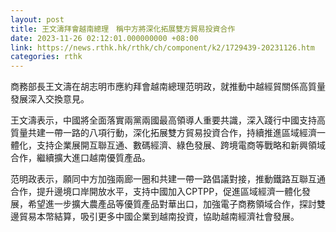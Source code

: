 ```yaml
---
layout: post
title: 王文濤拜會越南總理　稱中方將深化拓展雙方貿易投資合作
date: 2023-11-26 02:12:01.000000000 +08:00
link: https://news.rthk.hk/rthk/ch/component/k2/1729439-20231126.htm
categories: rthk
---
```


商務部長王文濤在胡志明市應約拜會越南總理范明政，就推動中越經貿關係高質量發展深入交換意見。

王文濤表示，中國將全面落實兩黨兩國最高領導人重要共識，深入踐行中國支持高質量共建一帶一路的八項行動，深化拓展雙方貿易投資合作，持續推進區域經濟一體化，支持企業展開互聯互通、數碼經濟、綠色發展、跨境電商等戰略和新興領域合作，繼續擴大進口越南優質產品。

范明政表示，願同中方加強兩廊一圈和共建一帶一路倡議對接，推動鐵路互聯互通合作，提升邊境口岸開放水平，支持中國加入CPTPP，促進區域經濟一體化發展，希望進一步擴大農產品等優質產品對華出口，加強電子商務領域合作，探討雙邊貿易本幣結算，吸引更多中國企業到越南投資，協助越南經濟社會發展。
